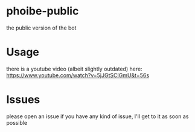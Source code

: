 # phoibe-public
the public version of the bot

# Usage
there is a youtube video (albeit slightly outdated) here:
https://www.youtube.com/watch?v=5jJGtSCIGmU&t=56s

# Issues
please open an issue if you have any kind of issue, I'll get to it as soon as possible
